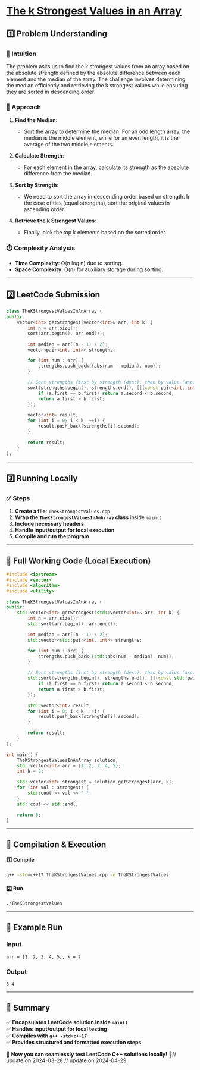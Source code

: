# **[The k Strongest Values in an Array](https://leetcode.com/problems/the-k-strongest-values-in-an-array/description/)**  

## **1️⃣ Problem Understanding**  
### **📌 Intuition**  
The problem asks us to find the k strongest values from an array based on the absolute strength defined by the absolute difference between each element and the median of the array. The challenge involves determining the median efficiently and retrieving the k strongest values while ensuring they are sorted in descending order.

### **🚀 Approach**  
1. **Find the Median**:
   - Sort the array to determine the median. For an odd length array, the median is the middle element, while for an even length, it is the average of the two middle elements.

2. **Calculate Strength**:
   - For each element in the array, calculate its strength as the absolute difference from the median.

3. **Sort by Strength**:
   - We need to sort the array in descending order based on strength. In the case of ties (equal strengths), sort the original values in ascending order.

4. **Retrieve the k Strongest Values**:
   - Finally, pick the top k elements based on the sorted order.

### **⏱️ Complexity Analysis**  
- **Time Complexity**: O(n log n) due to sorting.
- **Space Complexity**: O(n) for auxiliary storage during sorting.

---  

## **2️⃣ LeetCode Submission**  
```cpp
class TheKStrongestValuesInAnArray {
public:
    vector<int> getStrongest(vector<int>& arr, int k) {
        int n = arr.size();
        sort(arr.begin(), arr.end());

        int median = arr[(n - 1) / 2];
        vector<pair<int, int>> strengths;

        for (int num : arr) {
            strengths.push_back({abs(num - median), num});
        }

        // Sort strengths first by strength (desc), then by value (asc)
        sort(strengths.begin(), strengths.end(), [](const pair<int, int>& a, const pair<int, int>& b) {
            if (a.first == b.first) return a.second < b.second;
            return a.first > b.first;
        });

        vector<int> result;
        for (int i = 0; i < k; ++i) {
            result.push_back(strengths[i].second);
        }

        return result;
    }
};
```  

---  

## **3️⃣ Running Locally**  
### **✅ Steps**  
1. **Create a file**: `TheKStrongestValues.cpp`  
2. **Wrap the `TheKStrongestValuesInAnArray` class** inside `main()`  
3. **Include necessary headers**  
4. **Handle input/output for local execution**  
5. **Compile and run the program**  

---  

## **📝 Full Working Code (Local Execution)**  
```cpp
#include <iostream>
#include <vector>
#include <algorithm>
#include <utility>

class TheKStrongestValuesInAnArray {
public:
    std::vector<int> getStrongest(std::vector<int>& arr, int k) {
        int n = arr.size();
        std::sort(arr.begin(), arr.end());

        int median = arr[(n - 1) / 2];
        std::vector<std::pair<int, int>> strengths;

        for (int num : arr) {
            strengths.push_back({std::abs(num - median), num});
        }

        // Sort strengths first by strength (desc), then by value (asc)
        std::sort(strengths.begin(), strengths.end(), [](const std::pair<int, int>& a, const std::pair<int, int>& b) {
            if (a.first == b.first) return a.second < b.second;
            return a.first > b.first;
        });

        std::vector<int> result;
        for (int i = 0; i < k; ++i) {
            result.push_back(strengths[i].second);
        }

        return result;
    }
};

int main() {
    TheKStrongestValuesInAnArray solution;
    std::vector<int> arr = {1, 2, 3, 4, 5};
    int k = 2;

    std::vector<int> strongest = solution.getStrongest(arr, k);
    for (int val : strongest) {
        std::cout << val << " ";
    }
    std::cout << std::endl;

    return 0;
}
```  

---  

## **🔧 Compilation & Execution**  
#### **1️⃣ Compile**  
```bash
g++ -std=c++17 TheKStrongestValues.cpp -o TheKStrongestValues
```  

#### **2️⃣ Run**  
```bash
./TheKStrongestValues
```  

---  

## **🎯 Example Run**  
### **Input**  
```
arr = [1, 2, 3, 4, 5], k = 2
```  
### **Output**  
```
5 4 
```  

---  

## **📌 Summary**  
✅ **Encapsulates LeetCode solution inside `main()`**  
✅ **Handles input/output for local testing**  
✅ **Compiles with `g++ -std=c++17`**  
✅ **Provides structured and formatted execution steps**  

🚀 **Now you can seamlessly test LeetCode C++ solutions locally!** 🚀// update on 2024-03-28
// update on 2024-04-29
